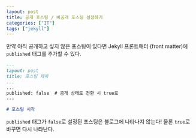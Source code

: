 ```yaml
---
layout: post
title: 공개 포스팅 / 비공개 포스팅 설정하기
categories: ["IT"]
tags: ["jekyll"]
---
```


만약 아직 공개하고 싶지 않은 포스팅이 있다면 Jekyll 프론트매터 (front matter)에 `published` 태그를 추가할 수 있다.

```markdown
---
layout: post
title: 포스팅 제목
...
...
published: false  # 공개 상태로 전환 시 true로
---

# 포스팅 시작
```

`published` 태그가 `false`로 설정된 포스팅은 블로그에 나타나지 않는다! 물론 `true`로 바꾸면 다시 나타난다. 

